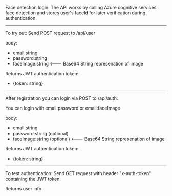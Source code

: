 Face detection login:
The API works by calling Azure cognitive services face detection and stores user's faceId for later verification during authentication.

*********************************************************************************************
To try out:
Send POST request to /api/user

body:
- email:string
- password:string
- faceImage:string <--- Base64 String represenation of image

Returns JWT authentication token:
- {token: string}

*********************************************************************************************
After registration you can login via POST to /api/auth:

You can login with email:password or email:faceImage

body:
- email:string
- password:string (optional)
- faceImage:string (optional) <--- Base64 String represenation of image

Returns JWT authentication token:
- {token: string}

*********************************************************************************************
To test authentication:
Send GET request with header "x-auth-token" containing the JWT token

Returns user info

